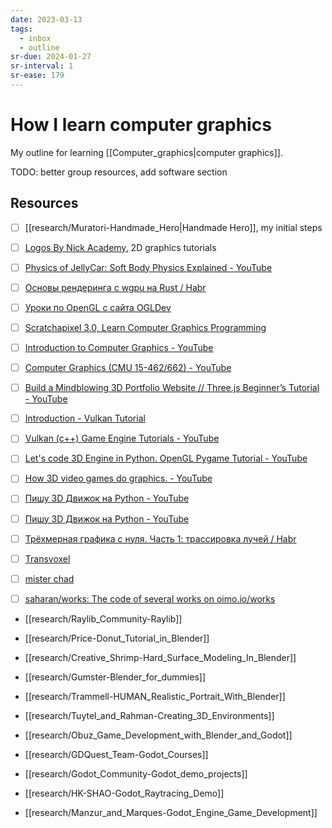 ```yaml
---
date: 2023-03-13
tags:
  - inbox
  - outline
sr-due: 2024-01-27
sr-interval: 1
sr-ease: 179
---
```


# How I learn computer graphics

My outline for learning [[Computer_graphics|computer graphics]].

TODO: better group resources, add software section

## Resources

- [ ] [[research/Muratori-Handmade_Hero|Handmade Hero]], my initial steps
- [ ] [Logos By Nick Academy](https://logosbynick.teachable.com/courses), 2D graphics tutorials
- [ ] [Physics of JellyCar: Soft Body Physics Explained - YouTube](https://www.youtube.com/watch?v=3OmkehAJoyo)
- [ ] [Основы рендеринга с wgpu на Rust / Habr](https://habr.com/en/companies/otus/articles/658859/)
- [ ] [Уроки по OpenGL с сайта OGLDev](https://triplepointfive.github.io/ogltutor/)
- [ ] [Scratchapixel 3.0, Learn Computer Graphics Programming](https://www.scratchapixel.com/)
- [ ] [Introduction to Computer Graphics - YouTube](https://www.youtube.com/playlist?list=PLplnkTzzqsZTfYh4UbhLGpI5kGd5oW_Hh)
- [ ] [Computer Graphics (CMU 15-462/662) - YouTube](https://www.youtube.com/playlist?list=PL9_jI1bdZmz2emSh0UQ5iOdT2xRHFHL7E)
- [ ] [Build a Mindblowing 3D Portfolio Website // Three.js Beginner’s Tutorial - YouTube](https://youtu.be/Q7AOvWpIVHU)
- [ ] [Introduction - Vulkan Tutorial](https://vulkan-tutorial.com/)
- [ ] [Vulkan (c++) Game Engine Tutorials - YouTube](https://www.youtube.com/playlist?list=PL8327DO66nu9qYVKLDmdLW_84-yE4auCR)
- [ ] [Let's code 3D Engine in Python. OpenGL Pygame Tutorial - YouTube](https://youtu.be/eJDIsFJN4OQ)
- [ ] [How 3D video games do graphics. - YouTube](https://www.youtube.com/watch?v=bGe-d09Nc_M)
- [ ] [Пишу 3D Движок на Python - YouTube](https://www.youtube.com/watch?v=Scn96t7mwC4)
- [ ] [Пишу 3D Движок на Python - YouTube](https://www.youtube.com/watch?v=Scn96t7mwC4)
- [ ] [Трёхмерная графика с нуля. Часть 1: трассировка лучей / Habr](https://habr.com/en/articles/342510/)
- [ ] [Transvoxel](https://transvoxel.org/Transvoxel.pdf)
- [ ] [mister chad](https://mister-chad.com/welcome)
- [ ] [saharan/works: The code of several works on oimo.io/works](https://github.com/saharan/works)


- [[research/Raylib_Community-Raylib]]

- [[research/Price-Donut_Tutorial_in_Blender]]
- [[research/Creative_Shrimp-Hard_Surface_Modeling_In_Blender]]
- [[research/Gumster-Blender_for_dummies]]
- [[research/Trammell-HUMAN_Realistic_Portrait_With_Blender]]
- [[research/Tuytel_and_Rahman-Creating_3D_Environments]]

- [[research/Obuz_Game_Development_with_Blender_and_Godot]]
- [[research/GDQuest_Team-Godot_Courses]]
- [[research/Godot_Community-Godot_demo_projects]]
- [[research/HK-SHAO-Godot_Raytracing_Demo]]
- [[research/Manzur_and_Marques-Godot_Engine_Game_Development]]

